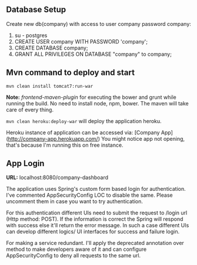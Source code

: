 ## Database Setup

Create new db(company) with access to user company password company:

1. su - postgres
2. CREATE USER company WITH PASSWORD 'company';
3. CREATE DATABASE company;
4. GRANT ALL PRIVILEGES ON DATABASE "company" to company;

## Mvn command to deploy and start

`mvn clean install tomcat7:run-war`

**Note:** *frontend-maven-plugin* for executing the bower and grunt while
  running the build. No need to install node, npm, bower. The maven will take
  care of every thing.

`mvn clean heroku:deploy-war` will deploy the application  heroku.

Heroku instance of application can be accessed via: [Company App] (http://company-app.herokuapp.com/)
You might notice app not opening, that's because I'm running this on free instance.

## App Login

**URL:** localhost:8080/company-dashboard

The application uses Spring's custom form based login for authentication. 
I've commented AppSecurityConfig LOC to disable the same. 
Please uncomment them in case you want to try authentication.

For this authentication different UIs need to submit the request to /login
url (Http method: POST). If the information is correct the Spring will respond
with success else it'll return the error message. In such a case different UIs 
can develop different logics/ UI interfaces for success and failure login.

For making a service redundant. I'll apply the deprecated annotation over method
to make developers aware of it and can configure AppSecurityConfig to deny all
requests to the same url.
